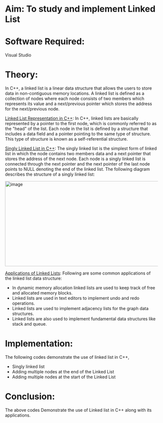 # Aim: To study and implement Linked List
# Software Required:
Visual Studio
# Theory:
In C++, a linked list is a linear data structure that allows the users to store data in non-contiguous memory locations. A linked list is defined as a collection of nodes where each node consists of two members which represents its value and a next/previous pointer which stores the address for the next/previous node.

<ins>Linked List Representation in C++</ins>:
In C++, linked lists are basically represented by a pointer to the first node, which is commonly referred to as the "head" of the list. Each node in the list is defined by a structure that includes a data field and a pointer pointing to the same type of structure. This type of structure is known as a self-referential structure.

<ins>Singly Linked List in C++</ins>:
The singly linked list is the simplest form of linked list in which the node contains two members data and a next pointer that stores the address of the next node. Each node is a singly linked list is connected through the next pointer and the next pointer of the last node points to NULL denoting the end of the linked list. The following diagram describes the structure of a singly linked list:

 <img width="985" height="280" alt="image" src="https://github.com/user-attachments/assets/a8ae710c-c19c-4b28-bb4b-f2e9a9ad03a7" />

<ins>Applications of Linked Lists</ins>:
Following are some common applications of the linked list data structure:
+ In dynamic memory allocation linked lists are used to keep track of free and allocated memory blocks.
+ Linked lists are used in text editors to implement undo and redo operations.
+ Linked lists are used to implement adjacency lists for the graph data structures.
+ Linked lists are also used to implement fundamental data structures like stack and queue.

# Implementation:
The following codes demonstrate the use of linked list in C++,
+ Singly linked list
+ Adding multiple nodes at the end of the Linked List
+ Adding multiple nodes at the start of the Linked List

# Conclusion:
The above codes Demonstrate the use of Linked list in C++ along with its applications.
